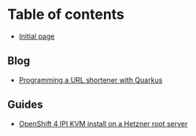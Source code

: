 # Table of contents

* [Initial page](README.md)

## Blog

* [Programming a URL shortener with Quarkus](blog/programming-a-url-shortener-with-quarkus.md)

## Guides

* [OpenShift 4 IPI KVM install on a Hetzner root server](guides/openshift-4-ipi-kvm-install-on-a-hetzner-root-server.md)

